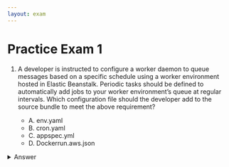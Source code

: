 ```yaml
---
layout: exam
---
```


# Practice Exam 1

1. A developer is instructed to configure a worker daemon to queue messages based on a specific schedule using a worker environment hosted in Elastic Beanstalk. Periodic tasks should be defined to automatically add jobs to your worker environment’s queue at regular intervals. Which configuration file should the developer add to the source bundle to meet the above requirement?
    
    - A. env.yaml
    - B. cron.yaml
    - C. appspec.yml
    - D. Dockerrun.aws.json

<details markdown=1><summary markdown='span'>Answer</summary>
      Correct answer: B
</details>


